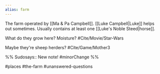 ```yaml
---
alias: farm
---
```

The farm operated by [[Ma & Pa Campbell]]. [[Luke Campbell|Luke]] helps out sometimes. Usually contains at least one [[Luke's Noble Steed|horse]].

What do they grow here? Moisture? #Cite/Movie/Star-Wars 

Maybe they're sheep herders? #Cite/Game/Mother3 

%%
Sudosays:: New note!
#minorChange 
%%

#places #the-farm #unanswered-questions 